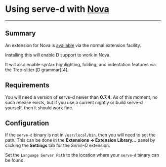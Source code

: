 # Using serve-d with [Nova][1]
---

## Summary

An extension for Nova is [available][2] via the normal
extension facility.

Installing this will enable D support to work in Nova.

It will also enable syntax highlighting, folding, and
indentation features via the Tree-sitter [D grammar][4].

## Requirements

You will need a version of serve-d newer than **0.7.4**.
As of this moment, no such release exists, but if you
use a current nightly or build serve-d yourself, then it
should work fine.

## Configuration

If the `serve-d` binary is not in `/usr/local/bin`,
then you will need to set the path.  This can be done
in the **Extensions → Extension Library...** panel
by clicking the **Settings** tab for the *Serve-D* extension. 

Set the `Language Server Path` to the location where your
`serve-d` binary can be found.

[1]: https://nova.app "Nova Editor" 
[2]: https://extensions.panic.com/extensions/tech.staysail/tech.staysail.ServeD/ "Serve-D plugin for nova"
[3]: https://github.com/gdamore/tree-sitter-d/ "Tree-sitter Grammar for D"
 
